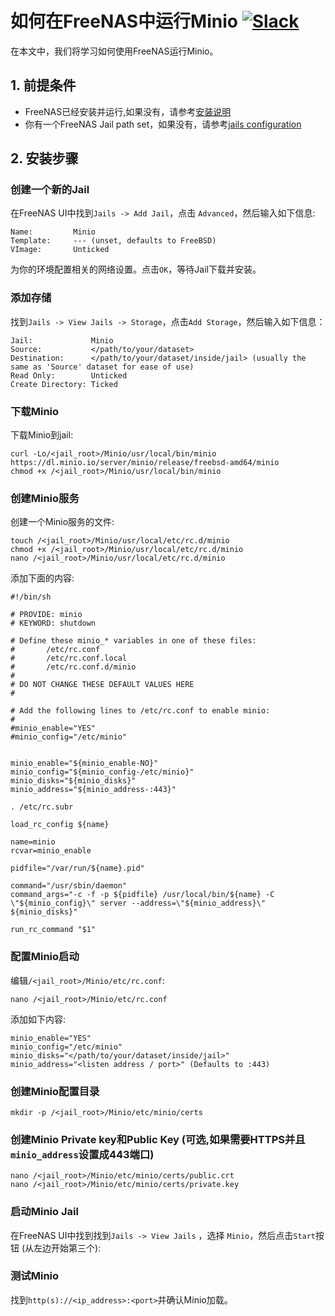 # 如何在FreeNAS中运行Minio [![Slack](https://slack.minio.io/slack?type=svg)](https://slack.minio.io)

在本文中，我们将学习如何使用FreeNAS运行Minio。 

## 1. 前提条件

* FreeNAS已经安装并运行,如果没有，请参考[安装说明](http://doc.freenas.org/9.10/install.html)
* 你有一个FreeNAS Jail path set，如果没有，请参考[jails configuration](http://doc.freenas.org/9.10/jails.html#jails-configuration)

## 2. 安装步骤

### 创建一个新的Jail
在FreeNAS UI中找到`Jails -> Add Jail`，点击 `Advanced`，然后输入如下信息:

```
Name:         Minio
Template:     --- (unset, defaults to FreeBSD)
VImage:       Unticked
```

为你的环境配置相关的网络设置。点击`OK`，等待Jail下载并安装。

### 添加存储
找到`Jails -> View Jails -> Storage`，点击`Add Storage`，然后输入如下信息：

```
Jail:             Minio
Source:           </path/to/your/dataset>
Destination:      </path/to/your/dataset/inside/jail> (usually the same as 'Source' dataset for ease of use)
Read Only:        Unticked
Create Directory: Ticked
```

### 下载Minio
下载Minio到jail:

```
curl -Lo/<jail_root>/Minio/usr/local/bin/minio https://dl.minio.io/server/minio/release/freebsd-amd64/minio
chmod +x /<jail_root>/Minio/usr/local/bin/minio
```

### 创建Minio服务
创建一个Minio服务的文件:

```
touch /<jail_root>/Minio/usr/local/etc/rc.d/minio
chmod +x /<jail_root>/Minio/usr/local/etc/rc.d/minio
nano /<jail_root>/Minio/usr/local/etc/rc.d/minio
```

添加下面的内容:

```
#!/bin/sh

# PROVIDE: minio
# KEYWORD: shutdown

# Define these minio_* variables in one of these files:
#       /etc/rc.conf
#       /etc/rc.conf.local
#       /etc/rc.conf.d/minio
#
# DO NOT CHANGE THESE DEFAULT VALUES HERE
#

# Add the following lines to /etc/rc.conf to enable minio:
#
#minio_enable="YES"
#minio_config="/etc/minio"


minio_enable="${minio_enable-NO}"
minio_config="${minio_config-/etc/minio}"
minio_disks="${minio_disks}"
minio_address="${minio_address-:443}"

. /etc/rc.subr

load_rc_config ${name}

name=minio
rcvar=minio_enable

pidfile="/var/run/${name}.pid"

command="/usr/sbin/daemon"
command_args="-c -f -p ${pidfile} /usr/local/bin/${name} -C \"${minio_config}\" server --address=\"${minio_address}\" ${minio_disks}"

run_rc_command "$1"
```

### 配置Minio启动
编辑`/<jail_root>/Minio/etc/rc.conf`:

```
nano /<jail_root>/Minio/etc/rc.conf
```

添加如下内容:

```
minio_enable="YES"
minio_config="/etc/minio"
minio_disks="</path/to/your/dataset/inside/jail>"
minio_address="<listen address / port>" (Defaults to :443)
```

### 创建Minio配置目录

```
mkdir -p /<jail_root>/Minio/etc/minio/certs
```

### 创建Minio Private key和Public Key (可选,如果需要HTTPS并且`minio_address`设置成443端口)

```
nano /<jail_root>/Minio/etc/minio/certs/public.crt
nano /<jail_root>/Minio/etc/minio/certs/private.key
```

### 启动Minio Jail
在FreeNAS UI中找到找到`Jails -> View Jails` ，选择 `Minio`，然后点击`Start`按钮 (从左边开始第三个):

### 测试Minio
找到`http(s)://<ip_address>:<port>`并确认Minio加载。



